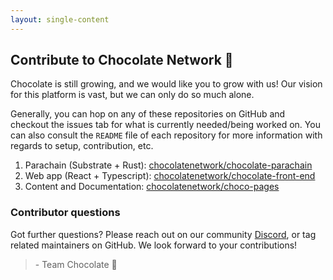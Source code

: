 ```yaml
---
layout: single-content
---
```


## Contribute to Chocolate Network 🍫

Chocolate is still growing, and we would like you to grow with us! Our vision for this platform is vast, but we can only do so much alone.

Generally, you can hop on any of these repositories on GitHub and checkout the issues tab for what is currently needed/being worked on. You can also consult the `README` file of each repository for more information with regards to setup, contribution, etc.

1. Parachain (Substrate + Rust): [chocolatenetwork/chocolate-parachain](https://github.com/chocolatenetwork/chocolate-parachain)
2. Web app (React + Typescript): [chocolatenetwork/chocolate-front-end](https://github.com/chocolatenetwork/chocolate-front-end)
3. Content and Documentation: [chocolatenetwork/choco-pages](https://github.com/chocolatenetwork/choco-pages)

### Contributor questions

Got further questions? Please reach out on our community [Discord](https://discord.gg/p6wqHGVMUP), or tag related maintainers on GitHub. We look forward to your contributions! 

> \- Team Chocolate 🍫
